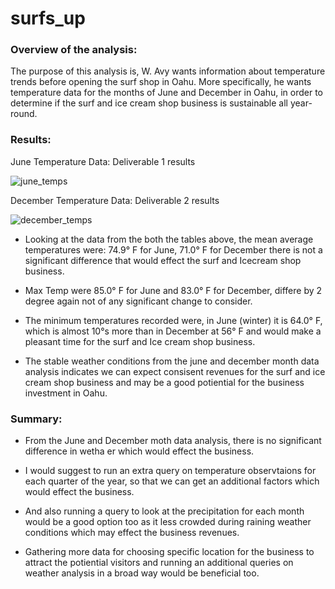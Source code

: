 # surfs_up

### Overview of the analysis: 

The purpose of this analysis is, W. Avy wants information about temperature trends before opening the surf shop in Oahu. More specifically, he wants temperature data for the months of June and December in Oahu, in order to determine if the surf and ice cream shop business is sustainable all year-round.


### Results: 



June Temperature Data: Deliverable 1 results

![june_temps](https://user-images.githubusercontent.com/96032051/156030066-04ae19da-66f0-4dcb-b2c3-16cadf834bcb.png)




December Temperature Data: Deliverable 2 results

![december_temps](https://user-images.githubusercontent.com/96032051/156030081-fdb11329-ebbf-4ff0-bb9e-f14b6446f7ed.png)



 * Looking at the data from the both the tables above, the mean average temperatures were: 74.9° F for June,  71.0° F for December there is not a significant difference that would effect the surf and Icecream shop business.

 * Max Temp were 85.0° F for June and 83.0° F for December, differe by 2 degree again not of any significant change to consider. 

 * The minimum temperatures recorded were, in June (winter) it is 64.0° F, which is almost 10°s more than in December at 56° F and would make a pleasant time for the surf and Ice cream shop business.
 
 * The stable weather conditions from the june and december month data analysis indicates we can expect consisent revenues for the surf and ice cream shop business and may be a good potiential for the business investment in Oahu.





### Summary: 


- From the June and December moth data analysis, there is no significant difference in wetha er which would effect the business.

- I would suggest to run an extra query on temperature observtaions for each quarter of the year, so that we can get an additional factors which would effect the business.

- And also running a query to look at the precipitation for each month would be a good option too as it less crowded during raining weather conditions which may effect the business revenues.

- Gathering more data for choosing specific location for the business to attract the potiential visitors and running an additional queries on weather analysis in a broad way would be beneficial too.



